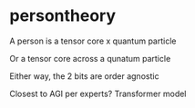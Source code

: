# persontheory

A person is a tensor core x quantum particle

Or a tensor core across a qunatum particle

Either way, the 2 bits are order agnostic 

Closest to AGI per experts? Transformer model
